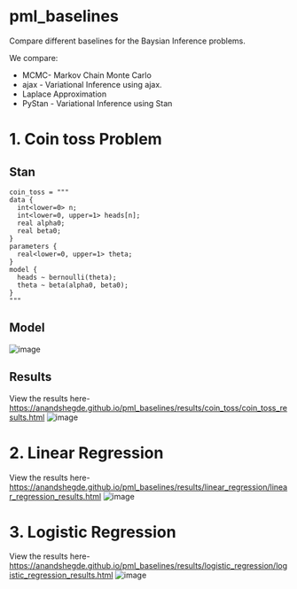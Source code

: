 # pml_baselines

Compare different baselines for the Baysian Inference problems.

We compare:
* MCMC- Markov Chain Monte Carlo
* ajax - Variational Inference using ajax.
* Laplace Approximation
* PyStan - Variational Inference using Stan


# 1. Coin toss Problem
## Stan

```
coin_toss = """
data {
  int<lower=0> n;
  int<lower=0, upper=1> heads[n];
  real alpha0;
  real beta0;
}
parameters {
  real<lower=0, upper=1> theta;
}
model {
  heads ~ bernoulli(theta);
  theta ~ beta(alpha0, beta0);
}
"""
```
## Model
![image](https://user-images.githubusercontent.com/79975787/171649924-f9cac98e-8327-4ccb-8f97-0fb96b03f34d.png)

## Results
View the results here-https://anandshegde.github.io/pml_baselines/results/coin_toss/coin_toss_results.html
![image](https://user-images.githubusercontent.com/79975787/173255249-357a40f8-966a-48d3-8446-f90266b981b0.png)

# 2. Linear Regression
View the results here-https://anandshegde.github.io/pml_baselines/results/linear_regression/linear_regression_results.html
![image](https://user-images.githubusercontent.com/79975787/173254412-4c99a5e4-4006-43a2-91b1-8ac351670543.png)

# 3. Logistic Regression
View the results here-https://anandshegde.github.io/pml_baselines/results/logistic_regression/logistic_regression_results.html
![image](https://user-images.githubusercontent.com/79975787/173255290-4ad7edf1-990b-4263-a799-d68266ccad9d.png)

